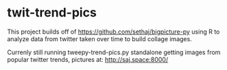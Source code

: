 # twit-trend-pics

This project builds off of https://github.com/sethaj/bigpicture-py using R to analyze data from twitter taken over time to build collage images.

Currenly still running tweepy-trend-pics.py standalone getting images from popular twitter trends, pictures at: http://saj.space:8000/


